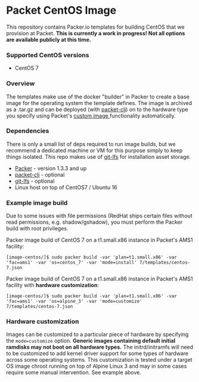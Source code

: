 # Packet CentOS Image

This repository contains Packer.io templates for building CentOS that we provision at Packet. **This is currently a work in progress! Not all options are available publicly at this time.**

### Supported CentOS versions
- CentOS 7 

### Overview
The templates make use of the docker "builder" in Packer to create a base image for the operating system the template defines. The image is archived as a .tar.gz and can be deployed (with [packet-cli](https://github.com/packethost/packet-cli)) on to the hardware type you specify using Packet's [custom image ](https://support.packet.com/kb/articles/custom-images) functionality automatically.

### Dependencies
There is only a small list of deps required to run image builds, but we recommend a dedicated
machine or VM for this purpose simply to keep things isolated. This repo makes use of [git-lfs](https://git-lfs.github.com/) for installation asset storage.

 - [Packer](http://www.packer.io) - version 1.3.3 and up
 - [packet-cli](https://github.com/packethost/packet-cli) - optional
 - [git-lfs](https://github.com/git-lfs/git-lfs) - optional
 - Linux host on top of CentOS7 / Ubuntu 16

### Example image build
Due to some issues with file permissions (RedHat ships certain files without read permissions, e.g. shadow/gshadow), you must perform the Packer build with root privileges.

Packer image build of CentOS 7 on a t1.small.x86 instance in Packet's AMS1 facility:

    [image-centos/]$ sudo packer build -var 'plan=t1.small.x86' -var 'fac=ams1' -var 'os=centos_7' -var 'mode=install' 7/templates/centos-7.json


Packer image build of CentOS 7 on a t1.small.x86 instance in Packet's AMS1 facility with **hardware customization**:

    [image-centos/]$ sudo packer build -var 'plan=t1.small.x86' -var 'fac=ams1' -var 'os=alpine_3' -var 'mode=customize' 7/templates/centos-7.json


### Hardware customization
Images can be customized to a particular piece of hardware by specifying the `mode=customize` option. **Generic images containing default initial ramdisks may not boot on all hardware types.** The initrd/initramfs will need to be customized to add kernel driver support for some types of hardware across some operating systems. This customization is tested under a target OS image chroot running on top of Alpine Linux 3 and may in some cases require some manual intervention. See example above.
